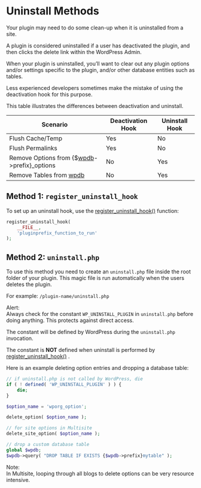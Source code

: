 # Uninstall Methods

Your plugin may need to do some clean-up when it is uninstalled from a site.

A plugin is considered uninstalled if a user has deactivated the plugin, and then clicks the delete link within the WordPress Admin.

When your plugin is uninstalled, you’ll want to clear out any plugin options and/or settings specific to the plugin, and/or other database entities such as tables.

Less experienced developers sometimes make the mistake of using the deactivation hook for this purpose.

This table illustrates the differences between deactivation and uninstall.

| Scenario | Deactivation Hook | Uninstall Hook |
| --- | --- | --- |
| Flush Cache/Temp | Yes | No |
| Flush Permalinks | Yes | No |
| Remove Options from {$[wpdb](https://developer.wordpress.org/reference/classes/wpdb/)\->prefix}\_options | No | Yes |
| Remove Tables from [wpdb](https://developer.wordpress.org/reference/classes/wpdb/) | No | Yes |

## Method 1: `register_uninstall_hook`

To set up an uninstall hook, use the [register\_uninstall\_hook()](https://developer.wordpress.org/reference/functions/register_uninstall_hook/) function:

```php
register_uninstall_hook(
	__FILE__,
	'pluginprefix_function_to_run'
);
```

## Method 2: `uninstall.php`

To use this method you need to create an `uninstall.php` file inside the root folder of your plugin. This magic file is run automatically when the users deletes the plugin.

For example: `/plugin-name/uninstall.php`

Alert:  
Always check for the constant `WP_UNINSTALL_PLUGIN` in `uninstall.php` before doing anything. This protects against direct access.

The constant will be defined by WordPress during the `uninstall.php` invocation.

The constant is **NOT** defined when uninstall is performed by [](https://developer.wordpress.org/reference/functions/register_uninstall_hook/)[register\_uninstall\_hook()](https://developer.wordpress.org/reference/functions/register_uninstall_hook/) .  

Here is an example deleting option entries and dropping a database table:

```php
// if uninstall.php is not called by WordPress, die
if ( ! defined( 'WP_UNINSTALL_PLUGIN' ) ) {
    die;
}

$option_name = 'wporg_option';

delete_option( $option_name );

// for site options in Multisite
delete_site_option( $option_name );

// drop a custom database table
global $wpdb;
$wpdb->query( "DROP TABLE IF EXISTS {$wpdb->prefix}mytable" );
```

Note:  
In Multisite, looping through all blogs to delete options can be very resource intensive.